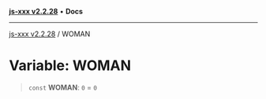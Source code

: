 [**js-xxx v2.2.28**](../README.md) • **Docs**

***

[js-xxx v2.2.28](../README.md) / WOMAN

# Variable: WOMAN

> `const` **WOMAN**: `0` = `0`
